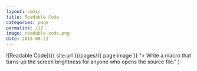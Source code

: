 ```yaml
---
layout: comic
title: Readable Code
categories: page
permalink: /12
image: readable-code.png
date: 2015-08-21
---
```


![Readable Code]({{ site.url }}/pages/{{ page.image }} "> Write a macro that turns up the screen brightness for anyone who opens the source file." )